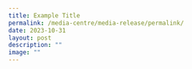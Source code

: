 ```yaml
---
title: Example Title
permalink: /media-centre/media-release/permalink/
date: 2023-10-31
layout: post
description: ""
image: ""
---
```

